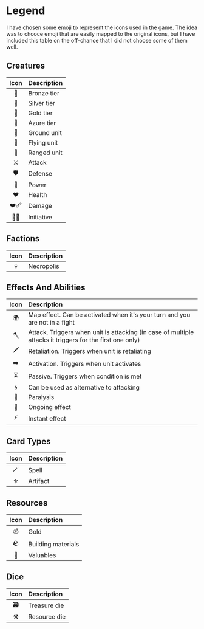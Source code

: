 # Legend

I have chosen some emoji to represent the icons used in the game. The idea was to chooce emoji that are easily mapped to the original icons, but I have included this table on the off-chance that I did not choose some of them well.

## Creatures
| Icon | Description|
| :---: | :--- |
| 🥉 | Bronze tier |
| 🥈 | Silver tier |
| 🥇 | Gold tier |
| 🔷 | Azure tier |
| 🦶 | Ground unit |
| 🪽 | Flying unit |
| 🏹 | Ranged unit |
| ⚔️ | Attack |
| 🛡️ | Defense |
| 📖 | Power |
| ❤️ | Health |
| ❤️‍🩹 | Damage |
| 🏃‍➡️ | Initiative |

## Factions
| Icon | Description |
| :---: | :--- |
| 💀 | Necropolis |

## Effects And Abilities
| Icon | Description|
| :---: | :--- |
| 🌍 | Map effect. Can be activated when it's your turn and you are not in a fight |
| 🪓 | Attack. Triggers when unit is attacking (in case of multiple attacks it triggers for the first one only) |
| 🗡️ | Retaliation. Triggers when unit is retaliating |
| ➡️ | Activation. Triggers when unit activates |
| ⏳ | Passive. Triggers when condition is met |
| 🌀 | Can be used as alternative to attacking |
| 🐍 | Paralysis |
| 🔄 | Ongoing effect |
| ⚡️ | Instant effect |

## Card Types
| Icon | Description|
| :---: | :--- |
| 🪄 | Spell |
| ⚜️ | Artifact |

## Resources
| Icon | Description|
| :---: | :--- |
| 💰 | Gold |
| 🪨 | Building materials |
| 💎 | Valuables |

## Dice
| Icon | Description|
| :---: | :--- |
| 🗃️ | Treasure die |
| ⚒️ | Resource die |
